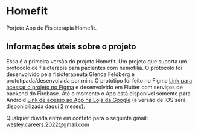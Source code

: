 # Homefit

Porjeto App de Fisioterapia Homefit.

## Informações úteis sobre o projeto

Essa é a primeira versão do projeto Homefit. Um projeto que suporta um protocolo de fisioterapia para pacientes com hemofilia. O protocolo foi desenvolvido
pela fisioterapeuta Glenda Feldberg e prototipada/desenvolvida por mim. O protótipo foi feito no Figma [Link para acessar o projeto no Figma](https://www.figma.com/proto/oHOR90j1JIs3EOFo4NZ81E/Projeto-Glenda?node-id=1%3A2&viewport=516%2C4%2C0.11&scaling=min-zoom&starting-point-node-id=75%3A3590) e desenvolvido em Flutter com serviços de backend
do Firebase. Até o momento o App está disponível somente para Android [Link de acesso ao App na Loja da Google](https://play.google.com/store/apps/details?id=com.well.homefit) (a versão de IOS será disponibilizada daqui 2 meses).

Qualquer dúvida entre em contato para o seguinte gmail: wesley.careers.2022@gmail.com
